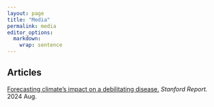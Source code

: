 ```yaml
---
layout: page
title: "Media"
permalink: media
editor_options: 
  markdown: 
    wrap: sentence
---
```


## Articles

[Forecasting climate’s impact on a debilitating disease.]([https://www.washingtonpost.com/health/2024/06/30/dengue-puerto-rico-mosquito-climate-change/](https://news.stanford.edu/stories/2024/08/forecasting-climate-s-impact-on-a-debilitating-disease?utm_source=feedotter&utm_medium=email&utm_campaign=int-08-04-2024&utm_content=httpsnewsstanfordedustories202408forecastingclimatesimpactonadebilitatingdisease&mkt_tok=NjYwLVRKQy05ODQAAAGUwZqDM9rarCB0KUhVWIDBars5fHo02K_eLNYLsD9HxtbOtFoxIi2h9BllczVwNHDMEQ3SbdL0E6iYkwneASSODykARTtfEIHn8COWBYA))
*Stanford Report.* 2024 Aug.
